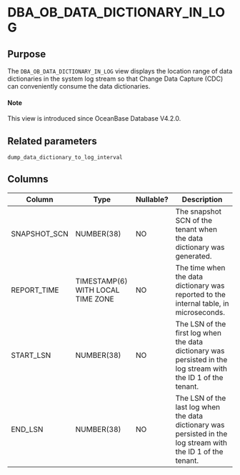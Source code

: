 # DBA_OB_DATA_DICTIONARY_IN_LOG

## Purpose

The `DBA_OB_DATA_DICTIONARY_IN_LOG` view displays the location range of data dictionaries in the system log stream so that Change Data Capture (CDC) can conveniently consume the data dictionaries. 

<main id="notice" type='explain'>
  <h4>Note</h4>
  <p>This view is introduced since OceanBase Database V4.2.0. </p>
</main>

## Related parameters

`dump_data_dictionary_to_log_interval`

## Columns

| **Column** | **Type** | **Nullable?** | **Description** |
| --- | --- | --- | --- |
| SNAPSHOT_SCN | NUMBER(38) | NO | The snapshot SCN of the tenant when the data dictionary was generated. |
| REPORT_TIME | TIMESTAMP(6) WITH LOCAL TIME ZONE | NO | The time when the data dictionary was reported to the internal table, in microseconds. |
| START_LSN | NUMBER(38) | NO | The LSN of the first log when the data dictionary was persisted in the log stream with the ID 1 of the tenant. |
| END_LSN | NUMBER(38) | NO | The LSN of the last log when the data dictionary was persisted in the log stream with the ID 1 of the tenant. |

